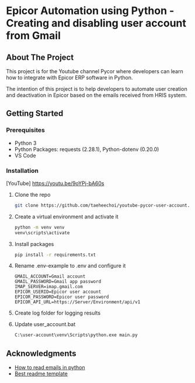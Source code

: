 # Epicor Automation using Python - Creating and disabling user account from Gmail

<!-- ABOUT THE PROJECT -->

## About The Project

This project is for the Youtube channel Pycor where developers can learn how to integrate with Epicor ERP software in Python. 

The intention of this project is to help developers to automate user creation and deactivation in Epicor based on the emails received from HRIS system.

<!-- GETTING STARTED -->

## Getting Started

### Prerequisites

- Python 3
- Python Packages: requests (2.28.1), Python-dotenv (0.20.0)
- VS Code

### Installation
[YouTube] https://youtu.be/9oYPj-bA60s

1. Clone the repo
   ```sh
   git clone https://github.com/taeheechoi/youtube-pycor-user-account.git .
   ```
2. Create a virtual environment and activate it
   ```sh
   python -m venv venv
   venv\scripts\activate
   ```
3. Install packages
   ```sh
   pip install -r requirements.txt
   ```
4. Rename .env-example to .env and configure it
   ```
   GMAIL_ACCOUNT=Gmail account
   GMAIL_PASSWORD=Gmail app password
   IMAP_SERVER=imap.gmail.com
   EPICOR_USERID=Epicor user account
   EPICOR_PASSWORD=Epicor user password
   EPICOR_API_URL=https://Server/Environment/api/v1
   ```
5. Create log folder for logging results

6. Update user_account.bat
   ```sh
   C:\user-account\venv\Scripts\python.exe main.py
   ```
## Acknowledgments

- [How to read emails in python](https://www.techgeekbuzz.com/blog/how-to-read-emails-in-python/)
- [Best readme template](https://github.com/othneildrew/Best-README-Template)

